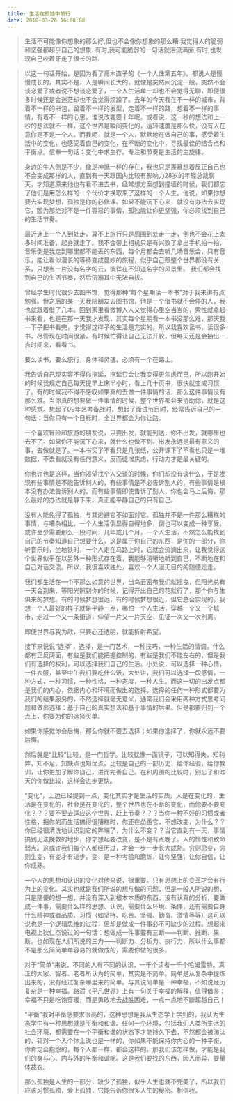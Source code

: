 ```yaml
---
title: 生活在孤独中前行
date: 2018-03-26 16:08:08
---
```

>
>  生活不可能像你想象的那么好,但也不会像你想象的那么糟.我觉得人的脆弱和坚强都超乎自己的想象. 有时,我可能脆弱的一句话就泪流满面,有时,也发现自己咬着牙走了很长的路.
>


>  以这一句话开始，是因为看了高木直子的《一个人住第五年》。都说人是慢慢成长的，其实不是，人是瞬间长大的，就像是突然间沉淀一般，突然不会谈恋爱了或者说不想谈恋爱了，一个人生活单一却也不会觉得无聊，即便很多时候还是会迷茫却也不会觉得烦躁了。去年的今天我在不一样的城市，背着不一样的书包，留着不一样的发型，走着不一样的路，想着不一样的事情，有着不一样的心思，谁说改变要十年呢。或者说，这一秒的想法和上一秒的想法就不一样，这个世界是瞬间变化的，运转速度是那么快，没有人在意你是不是一个人。而我呢，就是一个人，默默地在做自己的事，感受着生活中的变化，也感受着自己的变化，在不断的变化中，寻找最佳的结合点和平衡点。信奉一句话：变化中求生存。专注和节奏是生活的主旋律。
> 
> 身边的牛人倒是不少，像是神抵一样的存在，我也只是羡慕想着反正自己也不会变成那样的人，直到有一天跟国内比较有影响力28岁的年轻总裁聊天，才知道原来他也有看不进去书，经常想方案想到撞墙的时候，我们都忘了他们是用怎么样的一个代价才换取来了这样的一个人生。他说，如果你想要去实现梦想，孤独是你的必修课。如果不能沉下心来，就没有办法去实现它，因为那绝对不是一件容易的事情，孤独能让你更坚强，你必须找到自己的生活节奏。
> 
> 最近迷上一个人到处走，算不上旅行只是周围到处走一走，倒也不会花上太多时间准备，起身就走了。我不会带上相机只是有兴致了拿出手机拍一拍，音乐倒是我走到哪里都不能丢的东西，每个月都会去听几场音乐会，只有音乐，能让看似漫长的等待变成曼妙的旅程，似乎自己跟整个世界都没有关系，只想当一片没有名字的云，徜徉在不知道名字的风景里。
我们都会找到自己的生活节奏，然后沉溺其中无法自拔。
>
> 曾经学生时代很少去图书馆，觉得那种“每个星期读一本书”对于我来讲有点勉强。但之后的某一天我陪朋友去图书馆，他是一个借书就不会停的人，我也就跟着借了几本。回到家里看微博人人又觉得心里空当当的，索性就拿起书来看，也是在那一天我才发现，其实每个星期看一本书没那么难，那天我一下子把书看完，才觉得这样子的生活是充实的。所以我喜欢读书，读很多书，尽管现在时间很紧，有时候忙得让自己无法开胶，但每天还是会抽出一点时间来，看看书。
> 
> 要么读书，要么旅行，身体和灵魂，必须有一个在路上。
> 
> 我告诉自己现实容不得你拖延，拖延只会让我变得更焦虑而已，所以刚开始的时候我规定自己每天提早上床半小时，看上几十页书，很快就变成习惯了。有的时候我不得不感叹如果真的去做一件事情的话，那么这件事情没有那么难。当你真的想要做一件事情的时候，整个世界都会来协助你，就是这种感觉。想起了09年艺考备战时，想起了面试节目时，经常告诉自己的一句话：当你只有一个目标时，全世界都会为你让路。
> 
> 一个喜欢冒险和旅游的朋友说，只要出发，就能到达，你不出发，就哪里也去不了。如果你不能沉下心来，就什么也做不到。出发永远是最有意义的事，去做就是了。一本书买了不看只是几张纸，公开课下了不看也只是一堆数据，不去看就没有任何意义，反而徒增焦虑，行动力才是最关键的。
> 
> 你也许也是这样，当你渴望找个人交谈的时候，你们却没有谈什么，于是发现有些事情是不能告诉别人的，有些事情是不必告诉别人的，有些事情是根本没有办法告诉别人的，而有些事情即使告诉了别人，你也会马上后悔，那么最好的办法就是静下来，真正能平静自己的只有自己。
> 
> 没有人能免得了孤独，与其逃避它不如面对它。孤独并不是一件那么糟糕的事情，与嘈杂相比，一个人生活倒显得自得地多，倒也可以变成一种享受。或许至少需要那么一段时间，几年或几个月，一个人生活，不然怎么能找到自己的节奏知道自己想要什么。这是属于你自己的东西，是你的一部分，你听音乐时，坐地铁时，一个人走在马路上时，它就会流淌出来，让我觉得这个世界似乎在以另外一种形式存在着，我能够清晰地听到自己，不断地在和自己对话交流。所以，我很喜欢独处，喜欢一个人漫无目的的随便走走。
> 
> 我们都生活在一个不那么如意的世界，当乌云密布我们就摇曳，但阳光总有一天会到来，等阳光照到你的时候，记得开出自己的花就行了，那个你与生俱来的梦想。有的时候梦想很远，有的时候梦想很近，但它总会实现的。我想一个人最好的样子就是平静一点，哪怕一个人生活，穿越一个又一个城市，走过一个又一条街道，仰望一片又一片天空，见证一次又一次别离。
> 
> 即便世界与我为敌，只要心还透明，就能折射希望。
> 
> 接下来说说“选择”，选择，是一门艺术，一种技巧，一种生活的情调。什么都有正反两面，有些是我们能把握控制的，有些是我们不能左右的，但是我们有选择的权利，可以选择我们自己的生活。小处说，可以选择一种心情，一件衣服，甚至中午我们要吃什么饭，大处讲，我们可以选择一段感情，一种方式，一种习惯，一种性格，一种态度，一种人生。而这一切的出发点都是我们的内心，依据内心和环境而做出的选择。选择的任何一种形式都要为我们的结果服务的，不然选择就毫无意义，通常我们会采用两种方式思考问题和做出选择：基于自己的真实想法和基于事情的后果。但是都要归到一个点上，你要为你的选择买单。
> 
> 如果你感觉你会后悔，那么你就不要去选择；如果你选择了，你就永远不要后悔。
> 
> 然后就是“比较”比较，是一门哲学。比较就像一面镜子，可以知得失，知利弊，知不足，知缺点也知优点。比较是自己的一部历史，给你经验，给你教训，让你更加了解你自己，进而完善自己。在和周围的比较时，别忘了和昨天的你做比较，这样会进步更快。
> 
> “变化”，上边已经提到一点，变化其实才是生活的实质，人是在变化的，生活是在变化的，社会是在变化的，整个世界也在不断的变化，而你要不要变化？？？要不要去适应这个世界，赶上节奏？？？当你一种不好的习惯或者性格，把你的而生活搞得很糟糕时，你还在怂恿它，不想改变，为什么？？你已经很清洗地认识到它的弊端了，为什么不变？？当它直到有一天，事情搞到无法挽救的地步，你才想起要改变，是不是有点晚了。人的惰性和致命弱点。这或许我们每个人都经历过，才会一步一步长大成熟。穷则思变，穷则生变，有变才有进步。变，是一种考验和磨练，让你坚强，让你自信，让你成熟。
> 
> 一个人的思想和认识的变化对他来说，很重要。只有思想上的变革才会有行为上的变化。其实也就是我们所说的想与做的问题，但是一般人所说的想，只是随便的想一想，并没有深入到根本本质的东西，没有认真的分析，要做成一件事，需要什么样的思想、认识，需要什么环境、条件，还有需要自身什么精神或者品质、习惯（如坚持、吃苦、坚强、勤奋、激情等等）这可以说也是一个逻辑思维的过程，但却是做成一件事必不可缺少的过程。想起来电视上狄仁杰说过的一句话：想做成一件事要有三断——判断、推断、果断。也如现在人们所说的三力——判断力、分析力、执行力，所以什么事都不是那么简简单单容易的就做成的，需要你做的很多。
> 
> 对于“简单”来说，不同的人有不同的认识，一千个读者一千个哈姆雷特。真正的大家、智者、老者所认为的简单，其实是不简单。简单是从复杂中提炼出来的，没有经过复杂哪里来的简单。与其说简单是一种幸福，不如说经历复杂是一种幸福。路遥《平凡世界》上有一句关于幸福的解释，值得借鉴：幸福不只是吃饱穿暖，而是勇敢地去战胜困难，一点一点地不断超越自己！
> 
> “平衡”我对平衡感要求很高的，这种思想是我从生态学上学到的，我认为生态学中有一种思想就是平衡和和谐。任何一个环境，包括我们人类所生活的社会环境，都需要在一个平衡和谐的状态下才能持久下去，不然都会被淘汰的，针对一个人个体上说也是一样的，你如果不能保持你内心的一种平衡，你肯定会抱怨的，每个人都一样，都会这样的。那我们该怎样做，才能是我们的身与心、内与外的平衡和谐呢。这是我们要找的东西，因人而异，要量体裁衣。
> 
> 那么孤独是人生的一部分，缺少了孤独，似乎人生也就不完美了，所以我们应该习惯孤独，爱上孤独，它能告诉你很多人生的秘密。相信我。
